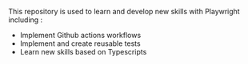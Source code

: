 This repository is used to learn and develop new skills with Playwright  including :

  - Implement Github actions workflows
  - Implement and create reusable tests
  - Learn new skills based on Typescripts
